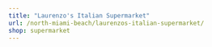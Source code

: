 ```yaml
---
title: "Laurenzo's Italian Supermarket"
url: /north-miami-beach/laurenzos-italian-supermarket/
shop: supermarket
---
```

